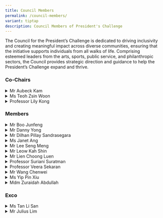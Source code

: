 ```yaml
---
title: Council Members
permalink: /council-members/
variant: tiptap
description: Council Members of President's Challenge
---
```

<p>The Council for the President’s Challenge is dedicated to driving inclusivity
and creating meaningful impact across diverse communities, ensuring that
the initiative supports individuals from all walks of life. Comprising
esteemed leaders from the arts, sports, public service, and philanthropic
sectors, the Council provides strategic direction and guidance to help
the President’s Challenge expand and thrive.</p>
<h3><strong>Co-Chairs</strong></h3>
<div data-type="detailGroup" class="isomer-accordion isomer-accordion-white">
<details class="isomer-details">
<summary>Mr Aubeck Kam</summary>
<div data-type="detailsContent" class="isomer-details-content">
<p></p>
<div class="isomer-image-wrapper">
<img style="width: 100%" height="auto" width="100%" alt="Mr Aubeck Kam" src="/images/Council Members/Aubeck_Kam.jpg">
</div>
<p><em>Permanent Secretary, Ministry of Social and Family Development</em>
<br>
<br>Mr Aubeck Kam is currently serving as Permanent Secretary in the Ministry
of Social and Family Development and for Home Affairs Development, as well
as Chairman of HTX. With a career spanning over three decades, Kam has
held leadership positions across various government agencies, including
the Singapore Police Force, Ministry of Manpower, Media Development Authority,
and Ministry of Communications and Information.</p>
<p>His educational background includes a law degree from King's College London
and a Master in Public Management from the Lee Kuan Yew School of Public
Policy. Kam's diverse experience reflects his adaptability and expertise
in managing multiple aspects of Singapore's public service.</p>
</div>
</details>
<details class="isomer-details">
<summary>Ms Teoh Zsin Woon</summary>
<div data-type="detailsContent" class="isomer-details-content">
<p></p>
<div class="isomer-image-wrapper">
<img style="width: 100%" height="auto" width="100%" alt="Portrait photo of Teoh Zsin Woon, Woman with short hair smiling" src="/images/Council Members/Teoh_Zsin_Woon.jpg">
</div>
<p><em>Permanent Secretary, Ministry of Culture, Community and Youth</em>
<br>
</p>
<p>Ms Teoh Zsin Woon is the current Permanent Secretary in Singapore's Ministry
of Culture, Community and Youth. She previously held similar roles in the
Public Service Division and Ministry of National Development, where she
focused on public sector transformation, workforce development, and housing
issues.</p>
<p>With a diverse career spanning multiple government ministries and agencies,
Teoh has accumulated extensive experience in various aspects of Singapore's
public service, contributing to policy development and implementation across
different sectors.</p>
</div>
</details>
<details class="isomer-details">
<summary>Professor Lily Kong</summary>
<div data-type="detailsContent" class="isomer-details-content">
<p></p>
<div class="isomer-image-wrapper">
<img style="width: 100%" height="auto" width="100%" alt="Prof Lily Kong" src="/images/Council Members/Lily_Kong.jpg">
</div>
<p><em>President, Singapore Management University</em>
<br>
<br>Professor Lily Kong is the current President of Singapore Management University,
making history as the first Singaporean and first woman to hold this position
in any Singaporean university. An internationally acclaimed researcher
in geography and urban studies, she has received numerous prestigious awards
for her work on Asian cities, social and cultural change, and religious
relations.</p>
<p>Professor Kong's expertise spans various topics including urban transformation,
cultural policy, creative economies, and social cohesion. Her influential
research and leadership have established her as a prominent figure in academia,
with global recognition placing her among the top 1% of scientists in her
field.</p>
</div>
</details>
</div>
<h3><strong>Members</strong></h3>
<div data-type="detailGroup" class="isomer-accordion isomer-accordion-white">
<details class="isomer-details">
<summary>Mr Boo Junfeng</summary>
<div data-type="detailsContent" class="isomer-details-content">
<p></p>
<div class="isomer-image-wrapper">
<img style="width: 100%" height="auto" width="100%" alt="Portrait of Boo Junfeng, Man in grey shirt smiling" src="/images/Council Members/Boo_Junfeng.jpg">
</div>
<p><em>Filmmaker and Chairperson, Singapore International Film Festival</em>
<br>
<br>Mr Boo Junfeng is an acclaimed Singaporean filmmaker whose works have
been showcased at the Cannes Film Festival. He has received national recognition
through the Young Artist Award and Singapore Youth Award. Boo has served
as Creative Director for Singapore's National Day Parade and currently
chairs the Singapore International Film Festival board, while also contributing
to national film and memorial committees.</p>
</div>
</details>
<details class="isomer-details">
<summary>Mr Danny Yong</summary>
<div data-type="detailsContent" class="isomer-details-content">
<p></p>
<div class="isomer-image-wrapper">
<img style="width: 100%" height="auto" width="100%" alt="Portrait of Danny Yong, man in a suit, arms folded and smiling" src="/images/Council Members/Danny_Yong.jpg">
</div>
<p><em>Founder and Chairman, The Majurity Trust; Co-Chief Executive Officer and Co-Chief Investment Officer, Dymon Asia Capital</em>
<br>
</p>
<p>Mr Danny Yong is committed to philanthropy, having established The Majurity
Trust, Ray of Hope charity, and the Yong Hon Kong Foundation to support
various charitable causes.&nbsp;&nbsp;He is also the Co-CEO and Co-CIO
of Dymon Asia Capital, which he founded in 2008. His extensive career in
finance includes leadership roles at Abax Global Capital, Citadel Investment
Asia, and Goldman Sachs, specialising in Asian markets and derivatives
trading.</p>
</div>
</details>
<details class="isomer-details">
<summary>Mr Dilhan Pillay Sandrasegara</summary>
<div data-type="detailsContent" class="isomer-details-content">
<p></p>
<div class="isomer-image-wrapper">
<img style="width: 100%" height="auto" width="100%" alt="Portrait of Dilhan Pillay, man in black business suit and red tie, smiling" src="/images/Council Members/Dilhan_Pillay.jpg">
</div>
<p><em>Executive Director and Chief Executive Officer, Temasek Holdings (Private) Limited &amp; Temasek International Pte Ltd</em>
</p>
<p></p>
<p>Mr Dilhan Pillay is the CEO of both Temasek Holdings and Temasek International,
having joined the organisation in 2010. He has held various leadership
roles within Temasek and now serves on numerous high-profile advisory boards
and councils. These include positions with FCLTGLOBAL, the Peterson Institute
for International Economics, the Monetary Authority of Singapore, and the
World Bank Group Private Sector Investment Lab.</p>
<p></p>
<p>Pillay holds law degrees from the National University of Singapore and
the University of Cambridge.</p>
</div>
</details>
<details class="isomer-details">
<summary>Ms Janet Ang</summary>
<div data-type="detailsContent" class="isomer-details-content">
<p></p>
<div class="isomer-image-wrapper">
<img style="width: 100%" height="auto" width="100%" alt="Portrait of Janet Ang, woman in a sleeveless dress and short hair, smiling" src="/images/Council Members/Janet_Ang.jpg">
</div>
<p><em>Chairman, Singapore Business Federation</em>
<br>
</p>
<p>Ms Janet Ang serves as the Chairman of Singapore Business Federation Foundation,
the Public Transport Council, the National University of Singapore - Institute
of Systems Science (NUS-ISS) and the Singapore Polytechnic Board of Governors.
Ang is also Singapore’s Non-Resident Ambassador to the Holy See and a former
Nominated Member of the Parliament of Singapore from Feb 2021 to Jul 2023.&nbsp;</p>
</div>
</details>
<details class="isomer-details">
<summary>Mr Lee Seng Meng</summary>
<div data-type="detailsContent" class="isomer-details-content">
<p></p>
<div class="isomer-image-wrapper">
<img style="width: 100%" height="auto" width="100%" alt="Portrait of Lee Seng Meng, man smiling in a business suit wearing a tie and glasses" src="/images/Council Members/Seng_Meng.jpg">
</div>
<p><em>Executive Director, SHINE Children and Youth Services</em>
<br>
</p>
<p>Mr Lee Seng Meng, Executive Director of SHINE Children and Youth Services,
is a registered social worker specialising in youth work. He has received
numerous accolades, including the Outstanding Social Worker Award from
the President of Singapore in 2019, and has been a Social Service Fellow
since 2016.</p>
<p></p>
<p>Lee holds degrees in Social Work and Business Administration from top
Singaporean universities. He actively contributes to national committees
advancing social work practices and serves as a grassroots leader.</p>
</div>
</details>
<details class="isomer-details">
<summary>Mr Leow Kah Shin</summary>
<div data-type="detailsContent" class="isomer-details-content">
<p></p>
<div class="isomer-image-wrapper">
<img style="width: 100%" height="auto" width="100%" alt="Portrait of Leow Kah Shin, man smiling in a white suit and red bowtie" src="/images/Council Members/Leow_Lah_Shin.jpg">
</div>
<p><em>Adviser, Quantedge Foundation; Managing Director, Quantedge Capital</em>
</p>
<p></p>
<p>Mr Leow Kah Shin is an adviser to Quantedge Foundation, a philanthropic
organisation that seeks to understand the root causes and underlying issues
behind social and environmental challenges, and partner like-minded organisations
to pilot innovative and scalable solutions in Singapore and beyond. He
is also a managing director at Quantedge Capital, an award-winning multi-billion-dollar
quantitative hedge fund proudly headquartered in Singapore.</p>
<p></p>
<p>Leow has a bachelor's degree from UC Berkeley, as well as a master's degree
and a doctorate from the University of Cambridge</p>
</div>
</details>
<details class="isomer-details">
<summary>Mr Lien Choong Luen</summary>
<div data-type="detailsContent" class="isomer-details-content">
<p></p>
<div class="isomer-image-wrapper">
<img style="width: 100%" height="auto" width="100%" alt="Portrait of Lien Choon Luen, man in a business suit with a buzzcut crop, smiling" src="/images/Council Members/Lien_Choong_Luen.jpg">
</div>
<p><em>President, Singapore Athletics; Singapore General Manager, Gojek</em>
</p>
<p></p>
<p>Mr Lien Choong Luen is President of Singapore Athletics. He is also Singapore
General Manager for Gojek and leads international partnerships. His diverse
career spans roles at McKinsey, the Singapore Army Special Forces, and
UN peacekeeping. An accomplished adventurer, he has summited Everest and
K2. Lien also serves on several boards.</p>
<p></p>
<p>He holds degrees from UC Berkeley, Cambridge, and London Business School.&nbsp;</p>
</div>
</details>
<details class="isomer-details">
<summary>Professor Suriani Suratman</summary>
<div data-type="detailsContent" class="isomer-details-content">
<p></p>
<div class="isomer-image-wrapper">
<img style="width: 100%" height="auto" width="100%" alt="Portrait of Suriani Suratman, woman in a yellow shirt with greying shoulder length hair, smiling" src="/images/Council Members/Suriani_Suratman.jpg">
</div>
<p><em>Senior Lecturer, Department of Malay Studies, National University of Singapore</em>
</p>
<p></p>
<p>Dr Suriani Suratman is a respected ceramic artist, with works featured
in numerous exhibitions and the National Gallery collection. Her multifaceted
career spans academia, public service, and the arts, contributing significantly
to Singapore's cultural landscape.</p>
<p></p>
<p>Dr Suriani is also a Senior Lecturer in Malay Studies at the National
University of Singapore, specialising in Malay culture, society, and family
dynamics. Her recent research explores female experiences in the Malay
world and urban histories of colonial Singapore. Beyond academia, she serves
on several boards and was appointed a Justice of the Peace in 2020.</p>
</div>
</details>
<details class="isomer-details">
<summary>Professor Veera Sekaran</summary>
<div data-type="detailsContent" class="isomer-details-content">
<p></p>
<div class="isomer-image-wrapper">
<img style="width: 100%" height="auto" width="100%" alt="Portrait photo of veera sekaran, man smiling with teeth" src="/images/Council Members/Veera_Sekaran.jpg">
</div>
<p><em>Founder and Managing Director, Greenology; Professor in Practice, Office of President, NUS/NUS Cities/Engineering Design and Innovation Centre; Advisor, NUS Enterprise and Department of Biological Sciences, National University of Singapore</em>
</p>
<p></p>
<p>Professor Veera Sekaran is the Founder and Managing Director of Geenology,
a nature-based solutions company that provide engineering and plant-based
solutions for indoor and outdoor sustainable urban greening.</p>
<p></p>
<p>Professor Veera also holds multiple roles at the National University of
Singapore, focusing on Nature-Based Solutions for urban and natural ecologies.
He specialises in Regenerative smart urban greening and Regenerative Agritech
systems, lecturing on topics such as Adaptive Engineering Design, IoT,
and Smart AI systems. He has published papers in these areas.&nbsp;</p>
<p></p>
<p>His work in establishing businesses and contributing to social causes
has earned him recognition, including a finalist for the Straits Times
Singaporean of the year in 2019 and receiving the NUS Outstanding Science
Alumni Award. He serves on various boards and advisory roles related to
environmental and wildlife projects.</p>
</div>
</details>
<details class="isomer-details">
<summary>Mr Wang Chenwei</summary>
<div data-type="detailsContent" class="isomer-details-content">
<p></p>
<div class="isomer-image-wrapper">
<img style="width: 100%" height="auto" width="100%" alt="Portrait of Wang Chenwei, man in business suit and glasses smiling" src="/images/Council Members/Wang_Chenwei.jpg">
</div>
<p><em>Composer-in-Residence of Singapore Chinese Orchestra</em>
</p>
<p></p>
<p>Mr Wang Chenwei is a distinguished Singaporean composer and educator,
serving as Composer-in-Residence for the Singapore Chinese Orchestra and
teaching at prominent institutions. He graduated with honours from the
University of Music and Performing Arts Vienna and has composed for orchestras
across Asia. His works have been performed internationally and featured
in Singapore's school textbooks.</p>
<p></p>
<p>Wang's contributions to music have been recognised with several prestigious
awards, including the national Young Artist Award. He is also known for
his expertise in Chinese orchestral music, co-authoring The TENG Guide
to the Chinese Orchestra.</p>
</div>
</details>
<details class="isomer-details">
<summary>Ms Yip Pin Xiu</summary>
<div data-type="detailsContent" class="isomer-details-content">
<p></p>
<div class="isomer-image-wrapper">
<img style="width: 100%" height="auto" width="100%" alt="Portrait of Yip Pin Xiu, a woman in wheelchair, smiling" src="/images/Council Members/Yip_Pin_Xiu.jpg">
</div>
<p><em>Seven-time Paralympic Gold Medalist</em>
</p>
<p>Ms Yip Pin Xiu is one of Singapore’s most decorated Paralympians who blazed
a trail for Para sport in Singapore when she took home the country’s first
Paralympic gold medal at the 2008 Beijing Paralympic Games. She is now
a five-time Paralympic champion and holds the world records for the 50m
Backstroke S2 and the 100m Backstroke S2 events.</p>
<p></p>
<p>In recognition of her achievements, Yip was conferred the Pingat Jasa
Gemilang (Meritorious Service Medal) in 2016. She has been named Sportswoman
of the Year at the Singapore Disability Sports Awards three times - in
2019, 2021, and 2022.</p>
</div>
</details>
<details class="isomer-details">
<summary>Mdm Zuraidah Abdullah</summary>
<div data-type="detailsContent" class="isomer-details-content">
<p></p>
<div class="isomer-image-wrapper">
<img style="width: 100%" height="auto" width="100%" alt="Portrait of Zuraidah Abdullah, a woman in headscarf, smiling" src="/images/Council Members/Zuraidah_Abdullah.jpg">
</div>
<p><em>CEO, Yayasan MENDAKI</em>
<br>Mdm Zuraidah Abdullah is the CEO of Yayasan MENDAKI, a non-profit organisation
uplifting Singapore's Malay/Muslim community through education. She brings
extensive experience from a 34-year career in the Singapore Police Force,
where she held several senior positions including Senior Assistant Commissioner.</p>
<p>&nbsp;</p>
<p>This is her second term as MENDAKI's CEO, having previously served in
this role from 2007 to 2009 while on secondment from the police force.</p>
</div>
</details>
</div>
<h3><strong>Exco</strong></h3>
<div data-type="detailGroup" class="isomer-accordion isomer-accordion-white">
<details class="isomer-details">
<summary>Ms Tan Li San</summary>
<div data-type="detailsContent" class="isomer-details-content">
<p></p>
<div class="isomer-image-wrapper">
<img style="width: 100%" height="auto" width="100%" alt="Ms Tan Li San" src="/images/Council Members/Tan_Li_San.jpg">
</div>
<p><em>Chief Executive Officer, National Council of Social Service</em>
<br>
<br>Ms Tan Li San, the current CEO of NCSS (National Council of Social Service),
brings a wealth of experience from her diverse career across multiple government
agencies in Singapore. Her commitment to social services is evident through
her past and present board memberships in various charitable organisations.</p>
<p>With a strong educational background in engineering and management from
prestigious US universities, Tan's expertise and dedication were acknowledged
with the Public Administration Medal (Silver) in 2020. Her leadership at
NCSS combines her extensive public sector experience with a passion for
social service.</p>
</div>
</details>
<details class="isomer-details">
<summary>Mr Julius Lim</summary>
<div data-type="detailsContent" class="isomer-details-content">
<p></p>
<div class="isomer-image-wrapper">
<img style="width: 100%" height="auto" width="100%" alt="Mr Julius Lim" src="/images/Council Members/Julius_Lim.jpg">
</div>
<p><em>Principal Private Secretary to the President</em>
<br>
<br>Mr Julius Lim is the Principal Private Secretary to the President of the
Republic of Singapore. He was previously Special Assistant to Senior Minister
Tharman Shanmugaratnam. He is also a Singaporean police officer holding
the rank of Senior Assistant Commissioner (“SAC”). Besides these appointments,
he is the Vice-Chairman of the Board of the Singapore Police Cooperative
Society Ltd. SAC Lim was awarded the Singapore Police Force Overseas Scholarship
in 2004.</p>
<p>He graduated from the University of Cambridge in 2007 with first-class
honours in Natural Sciences (Pathology). He also attained a master’s degree
in Philosophy (Criminology) from the University of Cambridge in 2008. In
2017, SAC Lim was awarded the Lee Kuan Yew Scholarship and the Singapore
Police Force Post-Graduate Scholarship. He pursued a Master in Public Administration
at the Harvard Kennedy School as an Edward S. Mason Fellow.</p>
</div>
</details>
</div>
<p></p>